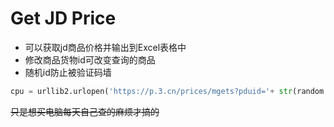 # Get JD Price
- 可以获取jd商品价格并输出到Excel表格中
- 修改商品货物id可改变查询的商品
- 随机id防止被验证码墙

```python
cpu = urllib2.urlopen('https://p.3.cn/prices/mgets?pduid='+ str(random.randint(100000,999999))+ '&skuIds=J_100004330867',timeout=5)
```

~~只是想买电脑每天自己查的麻烦才搞的~~
